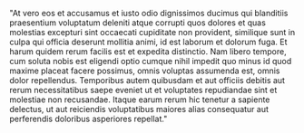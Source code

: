 "At vero eos et accusamus et iusto odio dignissimos ducimus 
qui blanditiis praesentium voluptatum deleniti atque corrupti 
quos dolores et quas molestias excepturi sint occaecati 
cupiditate non provident, similique sunt in culpa qui officia 
deserunt mollitia animi, id est laborum et dolorum fuga. Et 
harum quidem rerum facilis est et expedita distinctio. Nam 
libero tempore, cum soluta nobis est eligendi optio cumque 
nihil impedit quo minus id quod maxime placeat facere possimus, 
omnis voluptas assumenda est, omnis dolor repellendus. 
Temporibus autem quibusdam et aut officiis debitis aut rerum 
necessitatibus saepe eveniet ut et voluptates repudiandae sint 
et molestiae non recusandae. Itaque earum rerum hic tenetur a 
sapiente delectus, ut aut reiciendis voluptatibus maiores alias 
consequatur aut perferendis doloribus asperiores repellat."
